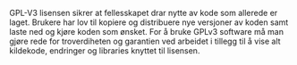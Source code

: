 GPL-V3 lisensen sikrer at fellesskapet drar nytte av kode som allerede er laget. Brukere har lov til kopiere og distribuere nye versjoner av koden samt laste ned og kjøre koden som ønsket.
For å bruke GPLv3 software må man gjøre rede for troverdiheten og garantien ved arbeidet i tillegg til å vise alt kildekode, endringer og libraries knyttet til lisensen.
